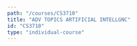 ```yaml
---
path: "/courses/CS3710"
title: "ADV TOPICS ARTIFICIAL INTELLGNC"
id: "CS3710"
type: "individual-course"
---
```

